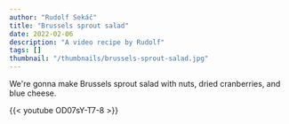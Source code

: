 ```yaml
---
author: "Rudolf Sekáč"
title: "Brussels sprout salad"
date: 2022-02-06
description: "A video recipe by Rudolf"
tags: []
thumbnail: "/thumbnails/brussels-sprout-salad.jpg"
---
```

We're gonna make Brussels sprout salad with nuts, dried cranberries, and blue cheese.

{{< youtube OD07sY-T7-8 >}}
